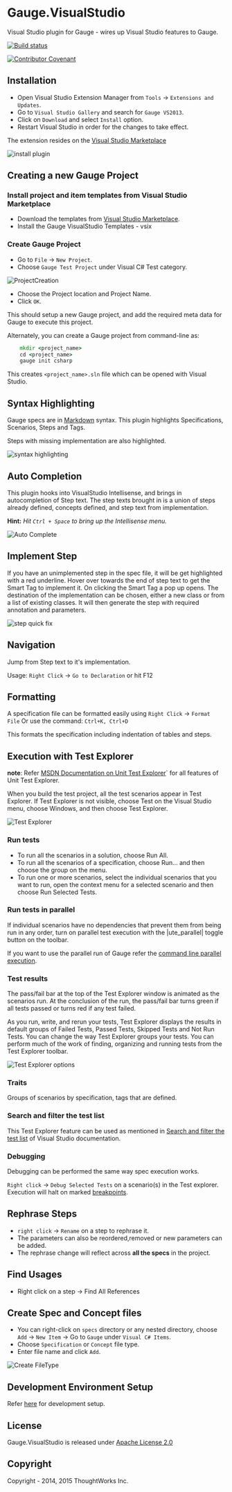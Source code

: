 # Gauge.VisualStudio
Visual Studio plugin for Gauge - wires up Visual Studio features to Gauge.

[![Build status](https://ci.appveyor.com/api/projects/status/bv404kn2hwujrd0i?svg=true)](https://ci.appveyor.com/project/getgauge/gauge-visualstudio)
 
[![Contributor Covenant](https://img.shields.io/badge/Contributor%20Covenant-v1.4%20adopted-ff69b4.svg)](CODE_OF_CONDUCT.md)

## Installation

-  Open Visual Studio Extension Manager from `Tools` ->
   `Extensions and Updates`.
-  Go to `Visual Studio Gallery` and search for `Gauge VS2013`.
-  Click on `Download` and select `Install` option.
-  Restart Visual Studio in order for the changes to take effect.

The extension resides on the [Visual Studio Marketplace](https://marketplace.visualstudio.com/items?itemName=vs-publisher-1071478.GaugepluginforVisualStudio)

![install plugin](images/VS_Installation.png)


## Creating a new Gauge Project


###  Install project and item templates from Visual Studio Marketplace

-  Download the templates from [Visual Studio Marketplace](https://marketplace.visualstudio.com/items?itemName=vs-publisher-1071478.gauge-visualstudio-templates).
-  Install the Gauge VisualStudio Templates - vsix

### Create Gauge Project

-  Go to ``File`` -> ``New Project``.
-  Choose ``Gauge Test Project`` under Visual C# Test category.

![ProjectCreation](images/Create_Project.png)

-  Choose the Project location and Project Name.
-  Click ``OK``.

This should setup a new Gauge project, and add the required meta data
for Gauge to execute this project.

Alternately, you can create a Gauge project from command-line as:

```cmd
    mkdir <project_name>
    cd <project_name>
    gauge init csharp
```

This creates `<project_name>.sln` file which can be opened with Visual
Studio.

## Syntax Highlighting


Gauge specs are in [Markdown](https://daringfireball.net/projects/markdown/syntax)
syntax. This plugin highlights Specifications, Scenarios, Steps and
Tags.

Steps with missing implementation are also highlighted.

![syntax highlighting](images/Syntax_highlighting.png)

## Auto Completion

This plugin hooks into VisualStudio Intellisense, and brings in
autocompletion of Step text. The step texts brought in is a union of
steps already defined, concepts defined, and step text from
implementation.

**Hint:** *Hit `Ctrl + Space` to bring up the Intellisense menu.*

![Auto Complete](images/AutoComplete.png)

## Implement Step

If you have an unimplemented step in the spec file, it will be get highlighted with a red underline.
Hover over towards the end of step text to get the Smart Tag to implement it.
On clicking the Smart Tag a pop up opens. The destination of the implementation can be chosen, either
a new class or from a list of existing classes. It will then generate
the step with required annotation and parameters.

![step quick fix](images/QuickFix.gif)

## Navigation

Jump from Step text to it's implementation.

Usage: `Right Click` -> `Go to Declaration` or hit F12

## Formatting


A specification file can be formatted easily using `Right Click` -> `Format File`
Or use the command: `Ctrl+K, Ctrl+D`

This formats the specification including indentation of tables and
steps.

## Execution with Test Explorer


**note**:
    Refer [MSDN Documentation on Unit Test Explorer](https://msdn.microsoft.com/en-us/library/hh270865.aspx#Anchor_2)` for all features of Unit Test Explorer.


When you build the test project, all the test scenarios appear in Test Explorer.
If Test Explorer is not visible, choose Test on the Visual Studio menu, choose Windows, and then choose Test Explorer.

![Test Explorer](images/TestExplorer.png)

### Run tests

* To run all the scenarios in a solution, choose Run All.
* To run all the scenarios of a specification, choose Run... and then choose the group on the menu.
* To run one or more scenarios, select the individual scenarios that you want to run, open the context menu for a selected scenario and then choose Run Selected Tests.

### Run tests in parallel

If individual scenarios have no dependencies that prevent them from being run in any order,
turn on parallel test execution with the |ute_parallel| toggle button on the toolbar.

If you want to use the parallel run of Gauge refer the [command line parallel execution](https://docs.gauge.org/using.html#parallel-execution).

### Test results

The pass/fail bar at the top of the Test Explorer window is animated as the scenarios run.
At the conclusion of the run, the pass/fail bar turns green if all tests passed or turns red if any test failed.

As you run, write, and rerun your tests, Test Explorer displays the results in default groups of Failed Tests,
Passed Tests, Skipped Tests and Not Run Tests. You can change the way Test Explorer groups your tests.
You can perform much of the work of finding, organizing and running tests from the Test Explorer toolbar.

![Test Explorer options](images/TestExplorerOptions.png)


### Traits

Groups of scenarios by specification, tags that are defined.

### Search and filter the test list

This Test Explorer feature can be used as mentioned in [Search and filter the test list](https://msdn.microsoft.com/en-us/library/hh270865.aspx#BKMK_Search_and_filter_the_test_list) of Visual Studio documentation.

### Debugging


Debugging can be performed the same way spec execution works.

`Right click` -> `Debug Selected Tests` on a scenario(s) in the Test explorer. Execution
will halt on marked [breakpoints](https://docs.microsoft.com/en-us/visualstudio/debugger/using-breakpoints).

## Rephrase Steps


-  `right click` -> `Rename` on a step to rephrase it.
-  The parameters can also be reordered,removed or new parameters can be
   added.
-  The rephrase change will reflect across **all the specs** in the
   project.

## Find Usages

-  Right click on a step -> Find All References

## Create Spec and Concept files

-  You can right-click on `specs` directory or any nested directory,
   choose `Add` -> `New Item` -> Go to `Gauge` under
   `Visual C# Items`.
-  Choose `Specification` or `Concept` file type.
-  Enter file name and click `Add`.

![Create FileType](images/Create_FileType.png)

## Development Environment Setup
Refer [here](https://github.com/getgauge/gauge-visualstudio/wiki) for development setup.

## License

Gauge.VisualStudio is released under [Apache License 2.0](https://www.apache.org/licenses/LICENSE-2.0)

## Copyright

Copyright - 2014, 2015 ThoughtWorks Inc.
